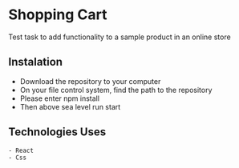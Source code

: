 # Shopping Cart

Test task to add functionality to a sample product in an online store

## Instalation
 * Download the repository to your computer
 * On your file control system, find the path to the repository
 * Please enter npm install
 * Then above sea level run start

## Technologies Uses
    - React
    - Css